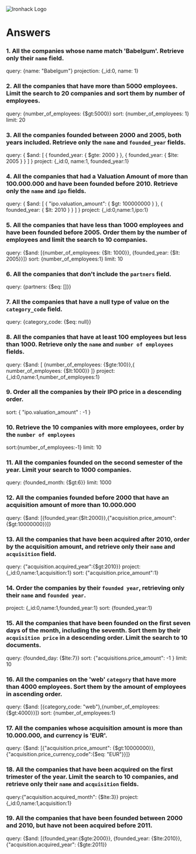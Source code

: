 ![Ironhack Logo](https://i.imgur.com/1QgrNNw.png)

# Answers

### 1. All the companies whose name match 'Babelgum'. Retrieve only their `name` field.

<!-- Your Code Goes Here -->
query: {name: "Babelgum"}
projection: {_id:0, name: 1}




### 2. All the companies that have more than 5000 employees. Limit the search to 20 companies and sort them by **number of employees**.

<!-- Your Code Goes Here -->
query: {number_of_employees: {$gt:5000}}
sort: {number_of_employees: 1}
limit: 20



### 3. All the companies founded between 2000 and 2005, both years included. Retrieve only the `name` and `founded_year` fields.

<!-- Your Code Goes Here -->
query: { $and: [ { founded_year: { $gte: 2000 } }, { founded_year: { $lte: 2005  } } ] }
project: {_id:0, name:1, founded_year:1}




### 4. All the companies that had a Valuation Amount of more than 100.000.000 and have been founded before 2010. Retrieve only the `name` and `ipo` fields.

<!-- Your Code Goes Here -->
query: { $and: [ { "ipo.valuation_amount": { $gt: 100000000 } }, { founded_year: { $lt: 2010 } } ]  }
project: {_id:0,name:1,ipo:1}





### 5. All the companies that have less than 1000 employees and have been founded before 2005. Order them by the number of employees and limit the search to 10 companies.

<!-- Your Code Goes Here -->
query: {$and: [{number_of_employees: {$lt: 1000}}, {founded_year: {$lt: 2005}}]}
sort: {number_of_employees:1}
limit: 10





### 6. All the companies that don't include the `partners` field.

<!-- Your Code Goes Here -->
query: {partners: {$eq: []}}





### 7. All the companies that have a null type of value on the `category_code` field.

<!-- Your Code Goes Here -->
query: {category_code: {$eq: null}}




### 8. All the companies that have at least 100 employees but less than 1000. Retrieve only the `name` and `number of employees` fields.

<!-- Your Code Goes Here -->
query: {$and: [ {number_of_employees: {$gte:100}},{ number_of_employees: {$lt:1000}} ]}
project: {_id:0,name:1,number_of_employees:1}



### 9. Order all the companies by their IPO price in a descending order.

<!-- Your Code Goes Here -->
sort: { "ipo.valuation_amount" : -1 }





### 10. Retrieve the 10 companies with more employees, order by the `number of employees`

<!-- Your Code Goes Here -->
sort:{number_of_employees:-1}
limit: 10



### 11. All the companies founded on the second semester of the year. Limit your search to 1000 companies.

<!-- Your Code Goes Here -->
query: {founded_month: {$gt:6}}
limit: 1000


### 12. All the companies founded before 2000 that have an acquisition amount of more than 10.000.000

<!-- Your Code Goes Here -->
query: {$and: [{founded_year:{$lt:2000}},{"acquisition.price_amount": {$gt:10000000}}]}



### 13. All the companies that have been acquired after 2010, order by the acquisition amount, and retrieve only their `name` and `acquisition` field.

<!-- Your Code Goes Here -->
query: {"acquisition.acquired_year":{$gt:2010}}
project: {_id:0,name:1,acquisition:1}
sort: {"acquisition.price_amount":1}



### 14. Order the companies by their `founded year`, retrieving only their `name` and `founded year`.

<!-- Your Code Goes Here -->
project: {_id:0,name:1,founded_year:1}
sort: {founded_year:1}




### 15. All the companies that have been founded on the first seven days of the month, including the seventh. Sort them by their `acquisition price` in a descending order. Limit the search to 10 documents.

<!-- Your Code Goes Here -->
query: {founded_day: {$lte:7}}
sort: {"acquisitions.price_amount": -1 }
limit: 10


### 16. All the companies on the 'web' `category` that have more than 4000 employees. Sort them by the amount of employees in ascending order.

<!-- Your Code Goes Here -->
query: {$and: [{category_code: "web"},{number_of_employees: {$gt:4000}}]}
sort: {number_of_employees:1}



### 17. All the companies whose acquisition amount is more than 10.000.000, and currency is 'EUR'.

<!-- Your Code Goes Here -->
query: {$and: [{"acquisition.price_amount": {$gt:10000000}},{"acquisition.price_currency_code":{$eq: "EUR"}}]}


### 18. All the companies that have been acquired on the first trimester of the year. Limit the search to 10 companies, and retrieve only their `name` and `acquisition` fields.

<!-- Your Code Goes Here -->
query:{"acquisition.acquired_month": {$lte:3}}
project: {_id:0,name:1,acquisition:1}

### 19. All the companies that have been founded between 2000 and 2010, but have not been acquired before 2011.

<!-- Your Code Goes Here -->
query: {$and: [{founded_year:{$gte:2000}}, {founded_year: {$lte:2010}}, {"acquisition.acquired_year": {$gte:2011}}
